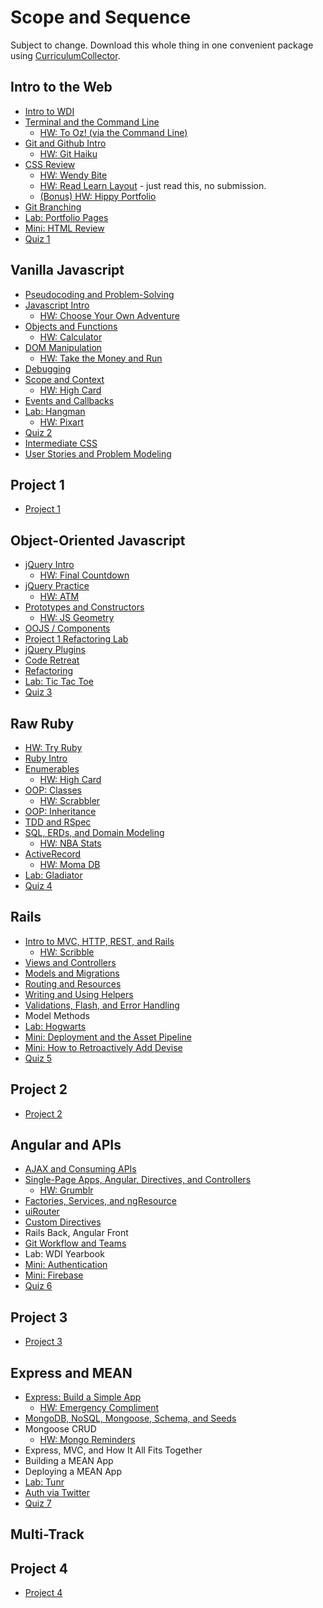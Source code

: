 # Scope and Sequence

Subject to change. Download this whole thing in one convenient package using [CurriculumCollector](https://github.com/ga-dc/curriculum-collector).

## Intro to the Web
  - [Intro to WDI](https://github.com/ga-wdi-lessons/wdi-intro)
  - [Terminal and the Command Line](https://github.com/ga-wdi-lessons/cli-intro)
    - [HW: To Oz! (via the Command Line)](https://github.com/ga-wdi-exercises/to_oz)
  - [Git and Github Intro](https://github.com/ga-wdi-lessons/git-intro)
    - [HW: Git Haiku](https://github.com/ga-wdi-exercises/haiku)
  - [CSS Review](https://github.com/ga-wdi-lessons/css-review)
    - [HW: Wendy Bite](https://github.com/ga-wdi-exercises/wendy_bite)
    - [HW: Read Learn Layout](http://learnlayout.com) - just read this, no submission.
    - [(Bonus) HW: Hippy Portfolio](https://github.com/ga-wdi-exercises/hippy-portfolio)
  - [Git Branching](https://github.com/ga-wdi-lessons/git-branching)
  - [Lab: Portfolio Pages](https://github.com/ga-wdi-exercises/portfolio_pages)
  - [Mini: HTML Review](https://github.com/ga-wdi-lessons/html-review)
  - [Quiz 1](https://ga-quiz.herokuapp.com)

## Vanilla Javascript
  - [Pseudocoding and Problem-Solving](https://github.com/ga-wdi-lessons/pseudocode)
  - [Javascript Intro](https://github.com/ga-wdi-lessons/js-intro/tree/wdi9)
    - [HW: Choose Your Own Adventure](https://github.com/ga-wdi-exercises/choose_your_own_adventure_js)
  - [Objects and Functions](https://github.com/ga-wdi-lessons/js-objects-functions/tree/wdi9)
    - [HW: Calculator](https://github.com/ga-wdi-exercises/js-calculator)
  - [DOM Manipulation](https://github.com/ga-wdi-lessons/js-dom/tree/wdi9)
    - [HW: Take the Money and Run](https://github.com/ga-wdi-exercises/ttmar)
  - [Debugging](https://github.com/ga-wdi-lessons/js-debugging)
  - [Scope and Context](https://github.com/ga-wdi-lessons/js-scope)
    - [HW: High Card](https://github.com/ga-wdi-exercises/high-card-js)
  - [Events and Callbacks](https://github.com/ga-wdi-lessons/js-events-callbacks)
  - [Lab: Hangman](https://github.com/ga-wdi-exercises/hangman-lab)
    - [HW: Pixart](https://github.com/ga-wdi-exercises/pixart_js)
  - [Quiz 2](https://github.com/ga-wdi-quizzes/week-02)
  - [Intermediate CSS](https://github.com/ga-wdi-lessons/css-intermediate)
  - [User Stories and Problem Modeling](https://github.com/ga-wdi-lessons/user-stories-and-problem-modeling)

## Project 1
  - [Project 1](https://github.com/ga-wdi-exercises/project1)

## Object-Oriented Javascript
  - [jQuery Intro](https://github.com/ga-wdi-lessons/js-jquery)
    - [HW: Final Countdown](https://github.com/ga-wdi-exercises/final-countdown)
  - [jQuery Practice](https://github.com/ga-wdi-lessons/jquery-practice)
    - [HW: ATM](https://github.com/ga-wdi-exercises/atm)
  - [Prototypes and Constructors](https://github.com/ga-wdi-lessons/js-prototypes-constructors)
    - [HW: JS Geometry](https://github.com/ga-wdi-exercises/js_geometry)
  - [OOJS / Components]()
  - [Project 1 Refactoring Lab](https://github.com/ga-wdi-lessons/refactoring)
  - [jQuery Plugins](https://github.com/ga-wdi-lessons/jquery-plugins)
  - [Code Retreat](https://github.com/ga-wdi-exercises/code_retreat)
  - [Refactoring](https://github.com/ga-wdi-lessons/refactoring)
  - [Lab: Tic Tac Toe](https://github.com/ga-wdi-exercises/tic_tac_toe)
  - [Quiz 3](https://github.com/ga-wdi-quizzes/week-04)

## Raw Ruby
  - [HW: Try Ruby](https://github.com/ga-wdi-exercises/try-ruby)
  - [Ruby Intro](https://github.com/ga-wdi-lessons/ruby-intro)
  - [Enumerables](https://github.com/ga-wdi-lessons/ruby-enumerables)
    - [HW: High Card](https://github.com/ga-wdi-exercises/high_card)
  - [OOP: Classes](https://github.com/ga-wdi-lessons/ruby-oop)
    - [HW: Scrabbler](https://github.com/ga-wdi-exercises/scrabbler)
  - [OOP: Inheritance](https://github.com/ga-wdi-lessons/ruby-oop-inheritance)
  - [TDD and RSpec](https://github.com/ga-wdi-lessons/rspec)
  - [SQL, ERDs, and Domain Modeling](https://github.com/ga-wdi-lessons/sql-erd)
    - [HW: NBA Stats](https://github.com/ga-wdi-exercises/nba_stats)
  - [ActiveRecord](https://github.com/ga-wdi-lessons/activerecord-intro)
    - [HW: Moma DB](https://github.com/ga-wdi-exercises/moma_db)
  - [Lab: Gladiator](https://github.com/ga-wdi-exercises/gladiator)
  - [Quiz 4](https://github.com/ga-wdi-quizzes/week-05)

## Rails
  - [Intro to MVC, HTTP, REST, and Rails](https://github.com/ga-wdi-lessons/mvc-intro-rails)
    - [HW: Scribble](https://github.com/ga-wdi-exercises/scribble)
  - [Views and Controllers](https://github.com/ga-wdi-lessons/rails-views)
  - [Models and Migrations](https://github.com/ga-wdi-lessons/rails-activerecord)
  - [Routing and Resources](https://github.com/ga-wdi-lessons/rails-routing)
  - [Writing and Using Helpers](https://github.com/ga-wdi-lessons/rails-helpers)
  - [Validations, Flash, and Error Handling](https://github.com/ga-wdi-lessons/rails-errors)
  - Model Methods
  - [Lab: Hogwarts](https://github.com/ga-wdi-exercises/hogwarts_rails)
  - [Mini: Deployment and the Asset Pipeline](https://github.com/ga-wdi-lessons/rails-deployment)
  - [Mini: How to Retroactively Add Devise](https://github.com/ga-wdi-lessons/rails-auth)
  - [Quiz 5](https://github.com/ga-wdi-quizzes/week-06)

## Project 2
  - [Project 2](https://github.com/ga-wdi-exercises/project2)

## Angular and APIs
  - [AJAX and Consuming APIs](https://github.com/ga-wdi-lessons/api-intro)
  - [Single-Page Apps, Angular, Directives, and Controllers](https://github.com/ga-wdi-lessons/angular-intro)
    - [HW: Grumblr](https://github.com/ga-wdi-exercises/grumblr)
  - [Factories, Services, and ngResource](https://github.com/ga-wdi-lessons/angular-resources)
  - [uiRouter](https://github.com/ga-wdi-lessons/angular-routing)
  - [Custom Directives](https://github.com/ga-wdi-lessons/angular-directives)
  - Rails Back, Angular Front
  - [Git Workflow and Teams](https://github.com/ga-wdi-lessons/git-teams)
  - Lab: WDI Yearbook
  - [Mini: Authentication](https://github.com/ga-wdi-lessons/angular-auth)
  - [Mini: Firebase](https://github.com/ga-wdi-lessons/angular-firebase)
  - [Quiz 6](https://github.com/ga-wdi-quizzes/week-08)

## Project 3
  - [Project 3](https://github.com/ga-wdi-exercises/project3)

## Express and MEAN
  - [Express: Build a Simple App](https://github.com/ga-wdi-lessons/express-intro)
    - [HW: Emergency Compliment](https://github.com/ga-wdi-exercises/compliment-express)
  - [MongoDB, NoSQL, Mongoose, Schema, and Seeds](https://github.com/ga-wdi-lessons/mongo-intro)
  - Mongoose CRUD
    - [HW: Mongo Reminders](https://github.com/ga-wdi-exercises/reminders_mongo)
  - Express, MVC, and How It All Fits Together
  - Building a MEAN App
  - Deploying a MEAN App
  - [Lab: Tunr](https://github.com/ga-wdi-exercises/tunr_rails)
  - [Auth via Twitter](https://github.com/ga-wdi-lessons/express-oauth)
  - [Quiz 7](https://github.com/ga-wdi-quizzes/week-10)

## Multi-Track

## Project 4
  - [Project 4](https://github.com/ga-wdi-exercises/project4)
